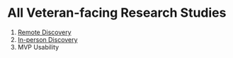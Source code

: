 # All Veteran-facing Research Studies

1. [Remote Discovery](https://github.com/department-of-veterans-affairs/va.gov-team/tree/master/products/health-care/checkin/research/remote-discovery)
2. [In-person Discovery](https://github.com/department-of-veterans-affairs/va.gov-team/tree/master/products/health-care/checkin/research/in-person-discovery)
3. MVP Usability
